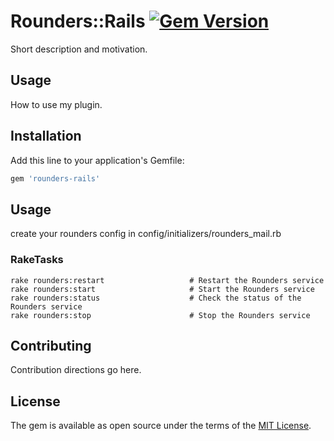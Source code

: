 # Rounders::Rails [![Gem Version](https://badge.fury.io/rb/rounders-rails.svg)](https://badge.fury.io/rb/rounders-rails) 
Short description and motivation.

## Usage
How to use my plugin.

## Installation
Add this line to your application's Gemfile:

```ruby
gem 'rounders-rails'
```

## Usage

create your rounders config in config/initializers/rounders_mail.rb


### RakeTasks

```
rake rounders:restart                   # Restart the Rounders service
rake rounders:start                     # Start the Rounders service
rake rounders:status                    # Check the status of the Rounders service
rake rounders:stop                      # Stop the Rounders service
```

## Contributing
Contribution directions go here.

## License
The gem is available as open source under the terms of the [MIT License](http://opensource.org/licenses/MIT).
